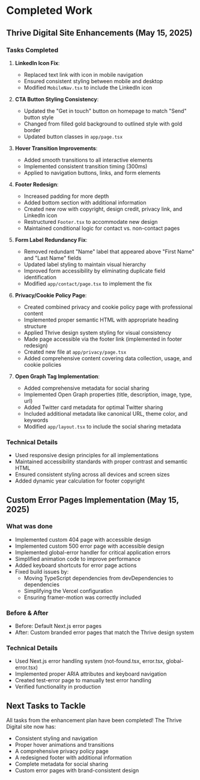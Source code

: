 # Completed Work

## Thrive Digital Site Enhancements (May 15, 2025)

### Tasks Completed
1. **LinkedIn Icon Fix**: 
   - Replaced text link with icon in mobile navigation
   - Ensured consistent styling between mobile and desktop
   - Modified `MobileNav.tsx` to include the LinkedIn icon

2. **CTA Button Styling Consistency**:
   - Updated the "Get in touch" button on homepage to match "Send" button style
   - Changed from filled gold background to outlined style with gold border
   - Updated button classes in `app/page.tsx`

3. **Hover Transition Improvements**:
   - Added smooth transitions to all interactive elements
   - Implemented consistent transition timing (300ms)
   - Applied to navigation buttons, links, and form elements

4. **Footer Redesign**:
   - Increased padding for more depth
   - Added bottom section with additional information
   - Created new row with copyright, design credit, privacy link, and LinkedIn icon
   - Restructured `Footer.tsx` to accommodate new design
   - Maintained conditional logic for contact vs. non-contact pages

5. **Form Label Redundancy Fix**:
   - Removed redundant "Name" label that appeared above "First Name" and "Last Name" fields
   - Updated label styling to maintain visual hierarchy
   - Improved form accessibility by eliminating duplicate field identification
   - Modified `app/contact/page.tsx` to implement the fix

6. **Privacy/Cookie Policy Page**:
   - Created combined privacy and cookie policy page with professional content
   - Implemented proper semantic HTML with appropriate heading structure
   - Applied Thrive design system styling for visual consistency
   - Made page accessible via the footer link (implemented in footer redesign)
   - Created new file at `app/privacy/page.tsx`
   - Added comprehensive content covering data collection, usage, and cookie policies

7. **Open Graph Tag Implementation**:
   - Added comprehensive metadata for social sharing
   - Implemented Open Graph properties (title, description, image, type, url)
   - Added Twitter card metadata for optimal Twitter sharing
   - Included additional metadata like canonical URL, theme color, and keywords
   - Modified `app/layout.tsx` to include the social sharing metadata

### Technical Details
- Used responsive design principles for all implementations
- Maintained accessibility standards with proper contrast and semantic HTML
- Ensured consistent styling across all devices and screen sizes
- Added dynamic year calculation for footer copyright

## Custom Error Pages Implementation (May 15, 2025)

### What was done
- Implemented custom 404 page with accessible design
- Implemented custom 500 error page with accessible design
- Implemented global-error handler for critical application errors
- Simplified animation code to improve performance
- Added keyboard shortcuts for error page actions
- Fixed build issues by:
  - Moving TypeScript dependencies from devDependencies to dependencies
  - Simplifying the Vercel configuration
  - Ensuring framer-motion was correctly included

### Before & After
- Before: Default Next.js error pages
- After: Custom branded error pages that match the Thrive design system

### Technical Details
- Used Next.js error handling system (not-found.tsx, error.tsx, global-error.tsx)
- Implemented proper ARIA attributes and keyboard navigation
- Created test-error page to manually test error handling
- Verified functionality in production

## Next Tasks to Tackle

All tasks from the enhancement plan have been completed! The Thrive Digital site now has:
- Consistent styling and navigation
- Proper hover animations and transitions
- A comprehensive privacy policy page
- A redesigned footer with additional information
- Complete metadata for social sharing
- Custom error pages with brand-consistent design

